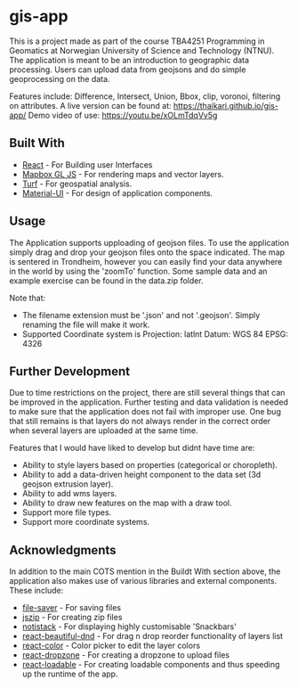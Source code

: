 # gis-app
This is a project made as part of the course TBA4251 Programming in Geomatics at Norwegian University of Science and Technology (NTNU). The application is meant to be an introduction to geographic data processing. Users can upload data from geojsons and do simple geoprocessing on the data.

Features include: Difference, Intersect, Union, Bbox, clip, voronoi, filtering on attributes.
A live version can be found at: https://thaikari.github.io/gis-app/
Demo video of use: https://youtu.be/xOLmTdqVv5g

## Built With
* [React](https://reactjs.org//) - For Building user Interfaces
* [Mapbox GL JS](https://www.mapbox.com/mapbox-gl-js/) - For rendering maps and vector layers.
* [Turf](http://turfjs.org/) - For geospatial analysis.
* [Material-UI](https://material-ui.com/) - For design of application components.

## Usage
The Application supports upploading of geojson files. To use the application simply drag and drop your geojson files onto the space indicated. The map is sentered in Trondheim, however you can easily find your data anywhere in the world by using the 'zoomTo' function. Some sample data and an example exercise can be found in the data.zip folder. 

Note that:
* The filename extension must be '.json' and not '.geojson'. Simply renaming the file will make it work. 
* Supported Coordinate system is 
        Projection: latlnt
        Datum: WGS 84
        EPSG: 4326

## Further Development
Due to time restrictions on the project, there are still several things that can be improved in the application. Further testing and data validation is needed to make sure that the application does not fail with improper use. One bug that still remains is that layers do not always render in the correct order when several layers are uploaded at the same time.

Features that I would have liked to develop but didnt have time are:
* Ability to style layers based on properties (categorical or choropleth).
* Ability to add a data-driven height component to the data set (3d geojson extrusion layer).
* Ability to add wms layers.
* Ability to draw new features on the map with a draw tool.
* Support more file types.
* Support more coordinate systems.

## Acknowledgments
In addition to the main COTS mention in the Buildt With section above, the application also makes use of various libraries and external components. These include:
* [file-saver](https://github.com/eligrey/) - For saving files
* [jszip](https://github.com/Stuk/jszip) - For creating zip files
* [notistack](https://github.com/iamhosseindhv/notistack) - For displaying highly customisable 'Snackbars' 
* [react-beautiful-dnd](https://github.com/eligrey/) - For drag n drop reorder functionality of layers list
* [react-color](https://casesandberg.github.io/react-color/) - Color picker to edit the layer colors
* [react-dropzone](https://react-dropzone.netlify.com/) - For creating a dropzone to upload files
* [react-loadable](https://github.com/jamiebuilds/react-loadable) - For creating loadable components and thus speeding up the runtime of the app. 




